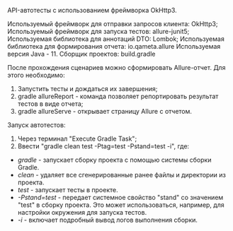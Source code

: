 API-автотесты с использованием фреймворка OkHttp3.

Используемый фреймворк для отправки запросов клиента: OkHttp3;
Используемый фреймворк для запуска тестов: allure-junit5;
Используемая библиотека для аннотаций DTO: Lombok;
Используемая библиотека для формирования отчета: io.qameta.allure
Используемая версия Java - 11.
Сборщик проектов: build.gradle

После прохождения сценариев можно сформировать Allure-отчет. Для этого необходимо:
1) Запустить тесты и дождаться их завершения;
2) gradle allureReport - команда позволяет репортировать результат тестов в виде отчета;
3) gradle allureServe - открывает страницу Allure с отчетом.

Запуск автотестов:
1) Через терминал "Execute Gradle Task";
2) Ввести "gradle clean test -Ptag=test -Pstand=test -i", где:
- *gradle* - запускает сборку проекта с помощью системы сборки Gradle.
- *clean* - удаляет все сгенерированные ранее файлы и директории из проекта.
- *test* - запускает тесты в проекте.
- *-Pstand=test* - передает системное свойство "stand" со значением "test" в сборку проекта. Это может использоваться, например, для настройки окружения для запуска тестов.
- *-i* - включает подробный вывод логов выполнения сборки.